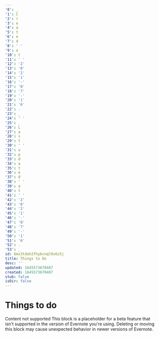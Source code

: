 ```yaml
---
'0': _
'1': C
'2': r
'3': e
'4': a
'5': t
'6': e
'7': d
'8': ' '
'9': a
'10': t
'11': ' '
'12': '2'
'13': '0'
'14': '2'
'15': '1'
'16': '-'
'17': '0'
'18': '7'
'19': '-'
'20': '1'
'21': '6'
'22': .
'23': _
'24': ' '
'25': _
'26': L
'27': a
'28': s
'29': t
'30': ' '
'31': u
'32': p
'33': d
'34': a
'35': t
'36': e
'37': d
'38': ' '
'39': a
'40': t
'41': ' '
'42': '2'
'43': '0'
'44': '2'
'45': '1'
'46': '-'
'47': '0'
'48': '7'
'49': '-'
'50': '1'
'51': '6'
'52': .
'53': _
id: 6mx3tdah2fhybcnql9s6z5j
title: Things to Do
desc: ''
updated: 1645573670487
created: 1645573670487
stub: false
isDir: false
---
```


# Things to do


Content not supported
This block is a placeholder for a beta feature that isn't supported in the version of Evernote you're using. Deleting or moving this block may cause unexpected behavior in newer versions of Evernote.

